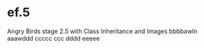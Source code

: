 # ef.5
Angry Birds stage 2.5 with Class Inheritance and Images
bbbbawln
aaawddd
ccccc
ccc
dddd
eeeee
